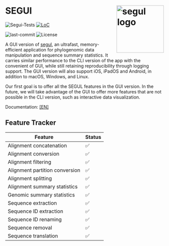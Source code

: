 # SEGUI <img src="https://raw.githubusercontent.com/hhandika/segui/main/assets/launcher/iconDesktop.png" alt="segul logo" align="right" width="150"/>

![Segui-Tests](https://github.com/hhandika/segui/workflows/test/badge.svg)
[![LoC](https://tokei.rs/b1/github/hhandika/segui?category=code)](https://github.com/XAMPPRocky/tokei)

<!-- ![GH-Downloads](https://img.shields.io/github/downloads/hhandika/segui/total?color=blue&label=gh-release-downloads) -->

![last-commit](https://img.shields.io/github/last-commit/hhandika/segui)
![License](https://img.shields.io/github/license/hhandika/segui)

A GUI version of [segul](https://github.com/hhandika/segul), an ultrafast, memory-efficient application for phylogenomic data manipulation and sequence summary statistics. It carries similar performance to the CLI version of the app with the convenient of GUI, while still retaining reproducibility through logging support. The GUI version will also support iOS, iPadOS and Android, in addition to macOS, Windows, and Linux.

Our first goal is to offer all the SEGUL features in the GUI version. In the future, we will take advantage of the GUI to offer more features that are not possible in the CLI version, such as interactive data visualization.

Documentation: [[EN]](https://segul.app)

## Feature Tracker

| Feature                        | Status             |
| ------------------------------ | ------------------ |
| Alignment concatenation        | :white_check_mark: |
| Alignment conversion           | :white_check_mark: |
| Alignment filtering            | :white_check_mark: |
| Alignment partition conversion | :white_check_mark: |
| Alignment splitting            | :white_check_mark: |
| Alignment summary statistics   | :white_check_mark: |
| Genomic summary statistics     | :white_check_mark: |
| Sequence extraction            | :white_check_mark: |
| Sequence ID extraction         | :white_check_mark: |
| Sequence ID renaming           | :white_check_mark: |
| Sequence removal               | :white_check_mark: |
| Sequence translation           | :white_check_mark: |
